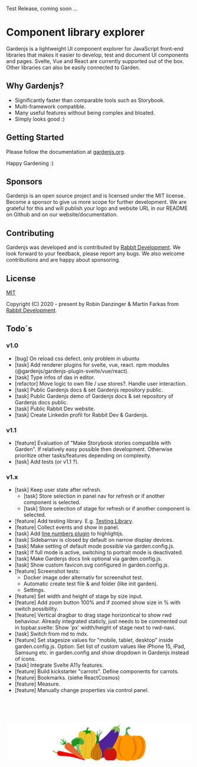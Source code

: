 Test Release, coming soon ...

# Component library explorer

Gardenjs is a lightweight UI component explorer for JavaScript front-end libraries that makes it easier to develop, test and document UI components and pages. Svelte, Vue and React are currently supported out of the box. Other libraries can also be easily connected to Garden.

## Why Gardenjs?

- Significantly faster than comparable tools such as Storybook.
- Multi-framework compatible.
- Many useful features without being complex and bloated.
- Simply looks good :)

## Getting Started

Please follow the documentation at [gardenjs.org](https://www.gardenjs.org).

Happy Gardening :)

## Sponsors

Gardenjs is an open source project and is licensed under the MIT license. Become a sponsor to give us more scope for further development. We are grateful for this and will publish your logo and website URL in our README on Github and on our website/documentation.

## Contributing

Gardenjs was developed and is contributed by [Rabbit Development](https://www.rabbitdevelopment.de). We look forward to your feedback, please report any bugs. We also welcome contributions and are happy about sponsoring.

## License

[MIT](https://opensource.org/license/mit/)

Copyright (C) 2020 - present by Robin Danzinger & Martin Farkas from [Rabbit Development](https://www.rabbitdevelopment.de).

## Todo´s

### v1.0

- [bug] On reload css defect. only problem in ubuntu
- [task] Add renderer plugins for svelte, vue, react. npm modules (@gardenjs/gardenjs-plugin-svelte/vue/react).
- [task] Type infos of das in editor.
- [refactor] Move logic to own file / use stores?. Handle user interaction.
- [task] Public Gardenjs docs & set Gardenjs repository public.
- [task] Public Gardenjs demo of Gardenjs docs & set repository of Gardenjs docs public.
- [task] Public Rabbit Dev website.
- [task] Create Linkedin profil for Rabbit Dev & Gardenjs.

### v1.1

- [feature] Evaluation of "Make Storybook stories compatible with Garden". If relatively easy possible then development. Otherwise prioritize other tasks/features depending on complexity.
- [task] Add tests (or v1.1 ?).

### v1.x

- [task] Keep user state after refresh.
  - [task] Store selection in panel nav for refresh or if another component is selected.
  - [task] Store selection of stage for refresh or if another component is selected.
- [feature] Add testing library. E.g. [Testing Library](https://testing-library.com/).
- [feature] Collect events and show in panel.
- [task] Add [line numbers plugin](https://github.com/wcoder/highlightjs-line-numbers.js) to highlightjs.
- [task] Sidebarnav is closed by default on narrow display devices.
- [task] Make setting of default mode possible via garden.config.js.
- [task] If full mode is active, switching to portrait mode is deactivated.
- [task] Make Gardenjs docs link optional via garden.config.js.
- [task] Show custom favicon.svg configured in garden.config.js.
- [feature] Screenshot tests:
  - Docker image oder alternativ for screenshot test.
  - Automatic create test file & and folder (like init garden).
  - Settings.
- [feature] Set width and height of stage by size input.
- [feature] Add zoom button 100% and if zoomed show size in % with switch possibility.
- [feature] Vertical dragbar to drag stage horizontical to show rwd behaviour. Already integrated staticly, just needs to be commented out in topbar.svelte: Show 'px' width/height of stage next to rwd-navi.
- [task] Switch from md to mdx.
- [feature] Set stagesize values for "mobile, tablet, desktop" inside garden.config.js. Option: Set list of custom values like iPhone 15, iPad, Samsung etc. in garden.config and show dropdown in Gardenjs instead of icons.
- [task] Integrate Svelte A11y features.
- [feature] Build kickstarter "carrots". Define components for carrots.
- [feature] Bookmarks. (siehe ReactCosmos)
- [feature] Measure.
- [feature] Manually change properties via control panel.

<br><br><br><p align="center"><img src="src/client/assets/icons/logo.svg"></p>
